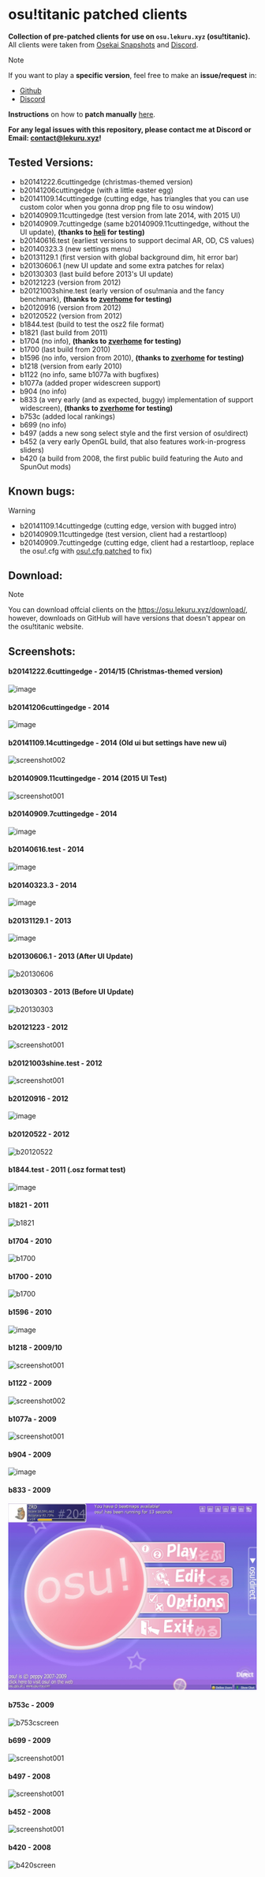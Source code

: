 
# osu!titanic patched clients 

**Collection of pre-patched clients for use on `osu.lekuru.xyz` (osu!titanic).**
All clients were taken from [Osekai Snapshots](https://osekai.net/snapshots) and [Discord](https://discord.gg/qupv72e7YH).
> [!NOTE]
> If you want to play a **specific version**, feel free to make an **issue/request** in: 
> - [Github](https://github.com/osuTitanic/clients/issues/new/choose)
> - [Discord](https://discord.gg/qupv72e7YH)

**Instructions** on how to **patch manually** [here](https://github.com/osuTitanic/clients/blob/main/PATCHING.md).

**For any legal issues with this repository, please contact me at Discord or Email: [contact@lekuru.xyz](mailto:contact@lekuru.xyz)!**

## Tested Versions:
 - b20141222.6cuttingedge (christmas-themed version)
 - b20141206cuttingedge (with a little easter egg)
 - b20141109.14cuttingedge (cutting edge, has triangles that you can use custom color when you gonna drop png file to osu window)
 - b20140909.11cuttingedge (test version from late 2014, with 2015 UI)
 - b20140909.7cuttingedge (same b20140909.11cuttingedge, without the UI update), **(thanks to [heli](https://osu.lekuru.xyz/u/773) for testing)**
 - b20140616.test (earliest versions to support decimal AR, OD, CS values)
 - b20140323.3 (new settings menu)
 - b20131129.1 (first version with global background dim, hit error bar)
 - b20130606.1 (new UI update and some extra patches for relax)
 - b20130303 (last build before 2013's UI update)
 - b20121223 (version from 2012)
 - b20121003shine.test (early version of osu!mania and the fancy benchmark), **(thanks to [zverhome](https://osu.lekuru.xyz/u/47) for testing)**
 - b20120916 (version from 2012)
 - b20120522 (version from 2012)
 - b1844.test (build to test the osz2 file format)
 - b1821 (last build from 2011)
 - b1704 (no info), **(thanks to [zverhome](https://osu.lekuru.xyz/u/47) for testing)**
 - b1700 (last build from 2010)
 - b1596 (no info, version from 2010), **(thanks to [zverhome](https://osu.lekuru.xyz/u/47) for testing)**
 - b1218 (version from early 2010)
 - b1122 (no info, same b1077a with bugfixes)
 - b1077a (added proper widescreen support)
 - b904 (no info)
 - b833 (a very early (and as expected, buggy) implementation of support widescreen), **(thanks to [zverhome](https://osu.lekuru.xyz/u/47) for testing)**
 - b753c (added local rankings)
 - b699 (no info)
 - b497 (adds a new song select style and the first version of osu!direct)
 - b452 (a very early OpenGL build, that also features work-in-progress sliders)
 - b420 (a build from 2008, the first public build featuring the Auto and SpunOut mods)

## Known bugs:
> [!WARNING]
>  - b20141109.14cuttingedge (cutting edge, version with bugged intro)
>  - b20140909.11cuttingedge (test version, client had a restartloop)
>  - b20140909.7cuttingedge (cutting edge, client had a restartloop, replace the osu!.cfg with [osu!.cfg patched](https://github.com/NamOpt/clients/blob/patch-1/patched%20file/osu!.cfg) to fix)

## Download:
> [!NOTE]
> You can download offcial clients on the https://osu.lekuru.xyz/download/, however, downloads on GitHub will have versions that doesn't appear on the osu!titanic website.

## Screenshots:
#### b20141222.6cuttingedge - 2014/15 (Christmas-themed version)
![image](https://github.com/NamOpt/clients/assets/120299835/16f7fd16-6237-4b3c-b28d-3abf6af24ab7)

#### b20141206cuttingedge - 2014
![image](https://github.com/NamOpt/clients/assets/120299835/99f5a817-aba2-4a89-b232-a134bd49074e)

#### b20141109.14cuttingedge - 2014 (Old ui but settings have new ui)
![screenshot002](https://github.com/osuTitanic/clients/assets/65111609/048c20f4-491d-49eb-8a90-da6fe6690e22)

#### b20140909.11cuttingedge - 2014 (2015 UI Test)
![screenshot001](https://github.com/osuTitanic/clients/assets/65111609/559be900-5b69-4f66-91d3-6117cb3e84e2)

#### b20140909.7cuttingedge - 2014
![image](https://github.com/NamOpt/clients/assets/120299835/6d17f1cf-25ac-4c65-a92e-596e84bd8ccd)

#### b20140616.test - 2014
![image](https://github.com/NamOpt/clients/assets/120299835/36b680ed-10a5-4bfd-9062-63a6cddacc03)

#### b20140323.3 - 2014
![image](https://github.com/NamOpt/clients/assets/120299835/23ade28a-7932-4408-8693-b7f2f461a4f6)

#### b20131129.1 - 2013
![image](https://github.com/NamOpt/clients/assets/120299835/51144efa-8ad6-426a-b69e-7587503226e7)

#### b20130606.1 - 2013 (After UI Update)

![b20130606](https://github.com/osuTitanic/clients/blob/main/.github/b20130606.1.jpg)

#### b20130303 - 2013 (Before UI Update)

![b20130303](https://github.com/osuTitanic/clients/blob/main/.github/b20130303.jpg)

#### b20121223 - 2012
![screenshot001](https://github.com/Zordon1337/clients/assets/65111609/24a6a8f7-ef36-4b70-824c-f62b3a9d1ab0)

#### b20121003shine.test - 2012
![screenshot001](https://github.com/osuTitanic/clients/assets/65111609/43ecd930-4b87-40f3-b6bd-4734e444b42d)

#### b20120916 - 2012

![image](https://github.com/osuTitanic/clients/assets/65111609/5052b02c-596b-4c34-98ba-e29c8aa147fc)

#### b20120522 - 2012

![b20120522](https://github.com/osuTitanic/clients/blob/main/.github/b20120522.jpg)

#### b1844.test - 2011 (.osz format test)

![image](https://github.com/NamOpt/clients/assets/120299835/13a25c9b-a450-4bc5-8486-6f2d00da175f)

#### b1821 - 2011

![b1821](https://raw.githubusercontent.com/osuTitanic/clients/main/.github/b1821.jpg)

#### b1704 - 2010

![b1700](https://raw.githubusercontent.com/osuTitanic/clients/main/.github/b1700.jpg)

#### b1700 - 2010

![b1700](https://raw.githubusercontent.com/osuTitanic/clients/main/.github/b1700.jpg)
#### b1596 - 2010

![image](https://github.com/Zordon1337/clients/assets/65111609/bda9a727-c2fe-4993-8736-fd45173d5b02)

#### b1218 - 2009/10
![screenshot001](https://github.com/Zordon1337/clients/assets/65111609/e16c7d73-271a-4c16-aca0-3ef531faa828)

#### b1122 - 2009
![screenshot002](https://github.com/Zordon1337/clients/assets/65111609/dc8ebd2f-65e6-4218-a43e-7f16f9383b91)

#### b1077a - 2009
![screenshot001](https://github.com/Zordon1337/clients/assets/65111609/6460b825-f481-429c-9385-a88f3dcc5cad)

#### b904 - 2009
![image](https://github.com/NamOpt/clients/assets/120299835/a130b442-ce6e-4751-a0e7-b04b7a92d6f7)

#### b833 - 2009

![Alt text](.github/screenshot002.jpg)

#### b753c - 2009
![b753cscreen](https://osu.lekuru.xyz/images/clients/b753c.png)

#### b699 - 2009

![screenshot001](https://github.com/Zordon1337/clients/assets/65111609/49b34c40-32a5-40b1-9f57-451e821ba4d0)

#### b497 - 2008
![screenshot001](https://github.com/Zordon1337/clients/assets/65111609/7caf5acd-84d3-407d-81e4-132ee91e9d01)

#### b452 - 2008
![screenshot001](https://github.com/Zordon1337/clients/assets/65111609/d836b4ea-ebd9-40d3-b1d3-4dbfded91ae3)

#### b420 - 2008
![b420screen](https://osu.lekuru.xyz/images/clients/b420.png)
